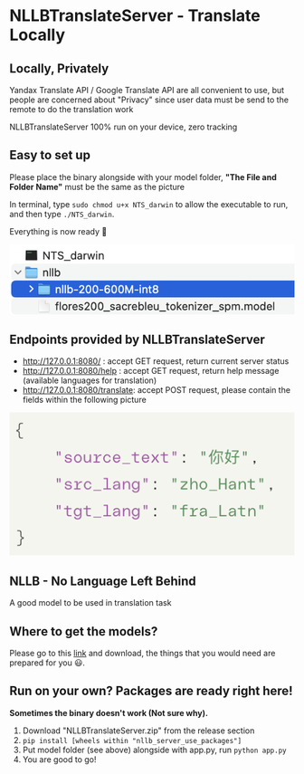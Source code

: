 # NLLBTranslateServer - Translate Locally

## Locally, Privately
Yandax Translate API / Google Translate API are all convenient to use, but people are concerned about "Privacy" since user data must be send to the remote to do the translation work

NLLBTranslateServer 100% run on your device, zero tracking

## Easy to set up
Please place the binary alongside with your model folder, **"The File and Folder Name"** must be the same as the picture 

In terminal, type `sudo chmod u+x NTS_darwin` to allow the executable to run, and then type `./NTS_darwin`. 

Everything is now ready 🌟

![](https://github.com/willweimike/NLLBTranslateServer/blob/main/assets/Demo.png)

## Endpoints provided by NLLBTranslateServer
- http://127.0.0.1:8080/ : accept GET request, return current server status
- http://127.0.0.1:8080/help : accept GET request, return help message (available languages for translation)
- http://127.0.0.1:8080/translate: accept POST request, please contain the fields within the following picture

![](https://github.com/willweimike/NLLBTranslateServer/blob/main/assets/Demo2.png)

## NLLB - No Language Left Behind
A good model to be used in translation task

## Where to get the models?
Please go to this [link](https://huggingface.co/mikeforai/NLLB-200-Models-Collections) and download, the things that you would need are prepared for you 😃.

## Run on your own? Packages are ready right here!
**Sometimes the binary doesn't work (Not sure why).**
1. Download "NLLBTranslateServer.zip" from the release section
2. `pip install [wheels within "nllb_server_use_packages"]`
3. Put model folder (see above) alongside with app.py, run `python app.py`
4. You are good to go!
